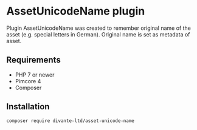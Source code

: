 # AssetUnicodeName plugin

Plugin AssetUnicodeName was created to remember original name of the asset (e.g. special letters in German).
Original name is set as metadata of asset.

## Requirements
- PHP 7 or newer
- Pimcore 4
- Composer

## Installation

```
composer require divante-ltd/asset-unicode-name
```

